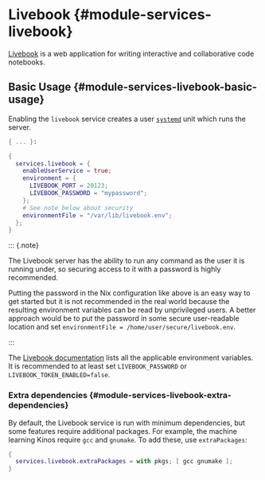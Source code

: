 # Livebook {#module-services-livebook}

[Livebook](https://livebook.dev/) is a web application for writing
interactive and collaborative code notebooks.

## Basic Usage {#module-services-livebook-basic-usage}

Enabling the `livebook` service creates a user
[`systemd`](https://www.freedesktop.org/wiki/Software/systemd/) unit
which runs the server.

```nix
{ ... }:

{
  services.livebook = {
    enableUserService = true;
    environment = {
      LIVEBOOK_PORT = 20123;
      LIVEBOOK_PASSWORD = "mypassword";
    };
    # See note below about security
    environmentFile = "/var/lib/livebook.env";
  };
}
```

::: {.note}

The Livebook server has the ability to run any command as the user it
is running under, so securing access to it with a password is highly
recommended.

Putting the password in the Nix configuration like above is an easy way to get
started but it is not recommended in the real world because the resulting
environment variables can be read by unprivileged users.  A better approach
would be to put the password in some secure user-readable location and set
`environmentFile = /home/user/secure/livebook.env`.

:::

The [Livebook
documentation](https://hexdocs.pm/livebook/readme.html#environment-variables)
lists all the applicable environment variables. It is recommended to at least
set `LIVEBOOK_PASSWORD` or `LIVEBOOK_TOKEN_ENABLED=false`.

### Extra dependencies {#module-services-livebook-extra-dependencies}

By default, the Livebook service is run with minimum dependencies, but
some features require additional packages.  For example, the machine
learning Kinos require `gcc` and `gnumake`.  To add these, use
`extraPackages`:

```nix
{
  services.livebook.extraPackages = with pkgs; [ gcc gnumake ];
}
```

